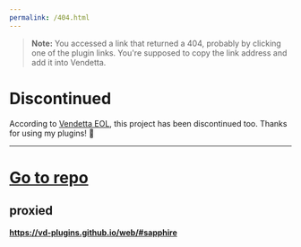 ```yaml
---
permalink: /404.html
---
```

> **Note:** You accessed a link that returned a 404, probably by clicking one of the plugin links. You're supposed to copy the link address and add it into Vendetta.

# Discontinued 
According to [Vendetta EOL](https://maisy.moe/), this project has been discontinued too. Thanks for using my plugins! 🙂

---

# [Go to repo](https://github.com/aeongdesu/vdplugins)

## proxied
**https://vd-plugins.github.io/web/#sapphire**
